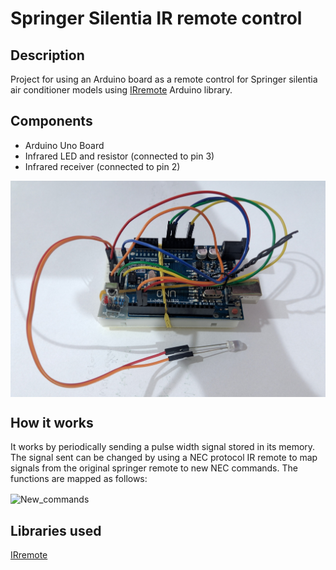 # Springer Silentia IR remote control

## Description

Project for using an Arduino board as a remote control for Springer silentia air conditioner models using [IRremote](https://github.com/Arduino-IRremote/Arduino-IRremote) Arduino library.

## Components

- Arduino Uno Board
- Infrared LED and resistor (connected to pin 3)
- Infrared receiver (connected to pin 2)

<img align="center" width="700" alt="Arduino" src="Images/Arduino.jpg">

## How it works

It works by periodically sending a pulse width signal stored in its memory. The signal sent can be changed by using a NEC protocol IR remote to map signals from the original springer remote to new NEC commands. The functions are mapped as follows:

<img align="center" width="500" alt="New_commands" src="Images/New commands.png">

## Libraries used
[IRremote](https://github.com/Arduino-IRremote/Arduino-IRremote)

